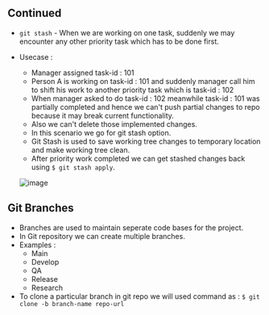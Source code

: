 ## Continued
- `git stash` - When we are working on one task, suddenly we may encounter any other priority task which has to be done first.
- Usecase :
     - Manager assigned task-id : 101
     - Person A is working on task-id : 101 and suddenly manager call him to shift his work to another priority task which is task-id : 102
     - When manager asked to do task-id : 102 meanwhile task-id : 101 was partially completed and hence we can't push partial changes to repo because it may break current functionality.
     - Also we can't delete those implemented changes.
     - In this scenario we go for git stash option.
     - Git Stash is used to save working tree changes to temporary location and make working tree clean.
     - After priority work completed we can get stashed changes back using `$ git stash apply`.

  ![image](https://github.com/Abhinavcode13/DevOpsDrift-Daily/assets/126642111/c0a9eb38-9f37-4ef5-b60f-c7f1b05e6dfe)

## Git Branches
- Branches are used to maintain seperate code bases for the project.
- In Git repository we can create multiple branches.
- Examples :
  - Main
  - Develop
  - QA
  - Release
  - Research
- To clone a particular branch in git repo we will used command as : `$ git clone -b branch-name repo-url`
